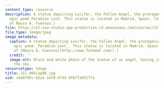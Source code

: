 ```yaml
---
content_type: resource
description: A statue depicting Lucifer, the Fallen Angel, the protagonist of Milton's
  epic poem Paradise Lost. This statue is located in Madrid, Spain. (Image courtesy
  of Mauro A. Fuentes.)
file: https://ol-ocw-studio-app-production.s3.amazonaws.com/courses/21l-995-special-topics-in-literature-miltons-paradise-lost-january-iap-2008/cbe0795c02a11ef0d7459f6f7a951f7a_21l-995iap08.jpg
file_type: image/jpeg
image_metadata:
  caption: A statue depicting Lucifer, the Fallen Angel, the protagonist of Milton's
    epic poem _Paradise Lost_. This statue is located in Madrid, Spain. (Image courtesy
    of [Mauro A. Fuentes](http://www.fotomaf.com/).)
  credit: ''
  image-alt: Black and white photo of the statue of an angel, having just fallen from
    the sky.
resourcetype: Image
title: 21l-995iap08.jpg
uid: cbe0795c-02a1-1ef0-d745-9f6f7a951f7a
---
```

